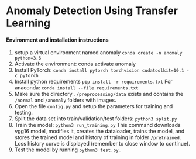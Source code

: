 # Anomaly Detection Using Transfer Learning

#### Environment and installation instructions
1. setup a virtual environment named anomaly
`conda create -n anomaly python=3.6`
2. Activate the environment: conda activate anomaly
3. Install PyTorch: `conda install pytorch torchvision cudatoolkit=10.1 -c pytorch`
4. Install python requirements `pip install -r requirements.txt`
For anaconda: `conda install --file requirements.txt`
5. Make sure the directory `./preprocessing/data` exists and contains the `/normal` and `/anomaly` folders with images.
6. Open the file `config.py` and setup the parameters for training and testing.
7. Split the data set into train/validation/test folders: `python3 split.py`
8. Train the model: `python3 run_training.py`
This command downloads vgg16 model, modifies it, creates the dataloader, trains the model, and stores the trained model and history of training in folder `/pretrained`.
Loss history curve is displayed (remember to close window to continue).
9. Test the model by running `python3 test.py`..


 
